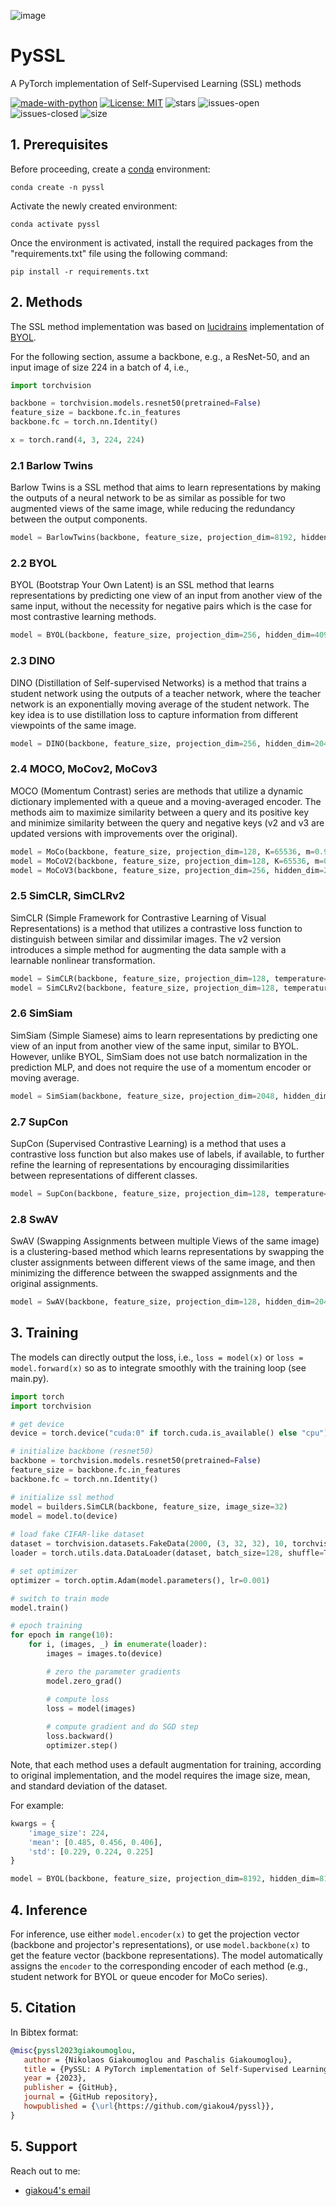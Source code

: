 ![image](https://github.com/giakou4/pyssl/assets/57758089/66d33669-134d-4a54-aa44-403f91373a97)


# PySSL

A PyTorch implementation of Self-Supervised Learning (SSL) methods

[![made-with-python](https://img.shields.io/badge/Made%20with-Python-1f425f.svg)](https://www.python.org/)
[![License: MIT](https://img.shields.io/badge/License-MIT-yellow.svg)](https://github.com/giakou4/pyssl/LICENSE)
![stars](https://img.shields.io/github/stars/giakou4/pyssl.svg)
![issues-open](https://img.shields.io/github/issues/giakou4/pyssl.svg)
![issues-closed](https://img.shields.io/github/issues-closed/giakou4/pyssl.svg)
![size](https://img.shields.io/github/languages/code-size/giakou4/pyssl)


## 1. Prerequisites

Before proceeding, create a [conda](https://docs.conda.io/projects/conda/en/latest/user-guide/install/index.html) environment:

```shell
conda create -n pyssl
```
   
Activate the newly created environment:

```shell
conda activate pyssl
```

Once the environment is activated, install the required packages from the "requirements.txt" file using the following command:

```shell
pip install -r requirements.txt
```

## 2. Methods

The SSL method implementation was based on [lucidrains](https://github.com/lucidrains) implementation of [BYOL](https://github.com/lucidrains/byol-pytorch).

For the following section, assume a backbone, e.g., a ResNet-50, and an input image of size 224 in a batch of 4, i.e.,

```python
import torchvision

backbone = torchvision.models.resnet50(pretrained=False)
feature_size = backbone.fc.in_features
backbone.fc = torch.nn.Identity()

x = torch.rand(4, 3, 224, 224)
```

### 2.1 Barlow Twins

Barlow Twins is a SSL method that aims to learn representations by making the outputs of a neural network to be as similar as possible for two augmented views of the same image, while reducing the redundancy between the output components.

```python
model = BarlowTwins(backbone, feature_size, projection_dim=8192, hidden_dim=8192, lamda=0.005)
```

### 2.2 BYOL

BYOL (Bootstrap Your Own Latent) is an SSL method that learns representations by predicting one view of an input from another view of the same input, without the necessity for negative pairs which is the case for most contrastive learning methods.

```python
model = BYOL(backbone, feature_size, projection_dim=256, hidden_dim=4096, tau=0.996)
```

### 2.3 DINO

DINO (Distillation of Self-supervised Networks) is a method that trains a student network using the outputs of a teacher network, where the teacher network is an exponentially moving average of the student network. The key idea is to use distillation loss to capture information from different viewpoints of the same image.


```python
model = DINO(backbone, feature_size, projection_dim=256, hidden_dim=2048, bottleneck_dim=256, temp_s=0.1, temp_t=0.5, m=0.5, lamda=0.996, num_crops=6)
```

### 2.4 MOCO, MoCov2, MoCov3

MOCO (Momentum Contrast) series are methods that utilize a dynamic dictionary implemented with a queue and a moving-averaged encoder. The methods aim to maximize similarity between a query and its positive key and minimize similarity between the query and negative keys (v2 and v3 are updated versions with improvements over the original).

```python
model = MoCo(backbone, feature_size, projection_dim=128, K=65536, m=0.999, temperature=0.07)
model = MoCoV2(backbone, feature_size, projection_dim=128, K=65536, m=0.999, temperature=0.07)
model = MoCoV3(backbone, feature_size, projection_dim=256, hidden_dim=2048, temperature=0.5, m=0.999)
```

### 2.5 SimCLR, SimCLRv2

SimCLR (Simple Framework for Contrastive Learning of Visual Representations) is a method that utilizes a contrastive loss function to distinguish between similar and dissimilar images. The v2 version introduces a simple method for augmenting the data sample with a learnable nonlinear transformation.

```python
model = SimCLR(backbone, feature_size, projection_dim=128, temperature=0.5)
model = SimCLRv2(backbone, feature_size, projection_dim=128, temperature=0.5)
```

### 2.6 SimSiam

SimSiam (Simple Siamese) aims to learn representations by predicting one view of an input from another view of the same input, similar to BYOL. However, unlike BYOL, SimSiam does not use batch normalization in the prediction MLP, and does not require the use of a momentum encoder or moving average.

```python
model = SimSiam(backbone, feature_size, projection_dim=2048, hidden_dim_proj=2048, hidden_dim_pred=512)
```

### 2.7 SupCon

SupCon (Supervised Contrastive Learning) is a method that uses a contrastive loss function but also makes use of labels, if available, to further refine the learning of representations by encouraging dissimilarities between representations of different classes.

```python
model = SupCon(backbone, feature_size, projection_dim=128, temperature=0.07)
```

### 2.8 SwAV

SwAV (Swapping Assignments between multiple Views of the same image) is a clustering-based method which learns representations by swapping the cluster assignments between different views of the same image, and then minimizing the difference between the swapped assignments and the original assignments.

```python
model = SwAV(backbone, feature_size, projection_dim=128, hidden_dim=2048, temperature=0.1, epsilon=0.05, sinkhorn_iterations=3, num_prototypes=3000, queue_length=64, use_the_queue=True, num_crops=6)
```

## 3. Training

The models can directly output the loss, i.e., ```loss = model(x)``` or ```loss = model.forward(x)``` so as to integrate smoothly with the training loop (see main.py).

```python
import torch
import torchvision

# get device
device = torch.device("cuda:0" if torch.cuda.is_available() else "cpu")

# initialize backbone (resnet50)
backbone = torchvision.models.resnet50(pretrained=False)
feature_size = backbone.fc.in_features
backbone.fc = torch.nn.Identity()

# initialize ssl method
model = builders.SimCLR(backbone, feature_size, image_size=32)
model = model.to(device)
    
# load fake CIFAR-like dataset
dataset = torchvision.datasets.FakeData(2000, (3, 32, 32), 10, torchvision.transforms.ToTensor())
loader = torch.utils.data.DataLoader(dataset, batch_size=128, shuffle=True, num_workers=2)

# set optimizer
optimizer = torch.optim.Adam(model.parameters(), lr=0.001)

# switch to train mode
model.train()

# epoch training
for epoch in range(10):
    for i, (images, _) in enumerate(loader):
        images = images.to(device)

        # zero the parameter gradients
        model.zero_grad()

        # compute loss
        loss = model(images)
        
        # compute gradient and do SGD step
        loss.backward()
        optimizer.step()
```

Note, that each method uses a default augmentation for training, according to original implementation, and the model requires the image size, mean, and standard deviation of the dataset. 

For example:

```python
kwargs = {
    'image_size': 224,
    'mean': [0.485, 0.456, 0.406],
    'std': [0.229, 0.224, 0.225]
}

model = BYOL(backbone, feature_size, projection_dim=8192, hidden_dim=8192, lamda=0.005, **kwargs)

```

## 4. Inference

For inference, use either ```model.encoder(x)``` to get the projection vector (backbone and projector's representations), or use ```model.backbone(x)``` to get the feature vector (backbone representations). The model automatically assigns the ```encoder``` to the corresponding encoder of each method (e.g., student network for BYOL or queue encoder for MoCo series).

## 5. Citation

In Bibtex format:

```bibtex
@misc{pyssl2023giakoumoglou,
   author = {Nikolaos Giakoumoglou and Paschalis Giakoumoglou},
   title = {PySSL: A PyTorch implementation of Self-Supervised Learning (SSL) methods},
   year = {2023},
   publisher = {GitHub},
   journal = {GitHub repository},
   howpublished = {\url{https://github.com/giakou4/pyssl}},
}
```

## 5. Support
Reach out to me:
- [giakou4's email](mailto:giakou4@gmail.com "giakou4@gmail.com")
